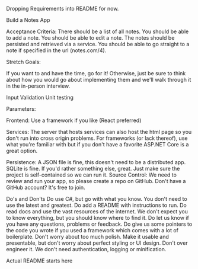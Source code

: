 Dropping Requirements into README for now.


Build a Notes App

Acceptance Criteria:
There should be a list of all notes.
You should be able to add a note.
You should be able to edit a note.
The notes should be persisted and retrieved via a service.
You should be able to go straight to a note if specified in the url (notes.com/4).

Stretch Goals:

If you want to and have the time, go for it! Otherwise, just be sure to think about how you would go about implementing them and we'll walk through it in the in-person interview.

Input Validation
Unit testing

Parameters:

Frontend: Use a framework if you like (React preferred)

Services: The server that hosts services can also host the html page so you don't run into cross origin problems. For frameworks (or lack thereof), use what you're familiar with but if you don't have a favorite ASP.NET Core is a great option.

Persistence: A JSON file is fine, this doesn't need to be a distributed app. SQLite is fine. If you'd rather something else, great. Just make sure the project is self-contained so we can run it.
Source Control: We need to review and run your app, so please create a repo on GitHub. Don't have a GitHub account? It's free to join.

Do's and Don'ts
Do use C#, but go with what you know. You don't need to use the latest and greatest.
Do add a README with instructions to run.
Do read docs and use the vast resources of the internet. We don't expect you to know everything, but you should know where to find it.
Do let us know if you have any questions, problems or feedback.
Do give us some pointers to the code you wrote if you used a framework which comes with a lot of boilerplate.
Don't worry about too much polish. Make it usable and presentable, but don't worry about perfect styling or UI design.
Don't over engineer it. We don't need authentication, logging or minification.


Actual README starts here

